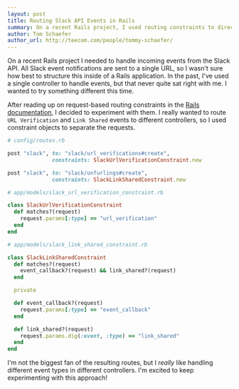 ```yaml
---
layout: post
title: Routing Slack API Events in Rails
summary: On a recent Rails project, I used routing constraints to direct incoming Slack event notifications to different controllers.
author: Tom Schaefer
author_url: http://teecom.com/people/tommy-schaefer/
---
```


On a recent Rails project I needed to handle incoming events from the Slack API.
All Slack event notifications are sent to a single URL, so I wasn't sure how
best to structure this inside of a Rails application. In the past, I've used a
single controller to handle events, but that never quite sat right with me. I
wanted to try something different this time.

After reading up on request-based routing constraints in the
[Rails documentation](https://guides.rubyonrails.org/routing.html),
I decided to experiment with them. I really wanted to route `URL Verification`
and `Link Shared` events to different controllers, so I used constraint objects
to separate the requests.

```ruby
# config/routes.rb

post "slack", to: "slack/url_verifications#create",
              constraints: SlackUrlVerificationConstraint.new

post "slack", to: "slack/unfurlings#create",
              constraints: SlackLinkSharedConstraint.new
```

```ruby
# app/models/slack_url_verification_constraint.rb

class SlackUrlVerificationConstraint
  def matches?(request)
    request.params[:type] == "url_verification"
  end
end
```

```ruby
# app/models/slack_link_shared_constraint.rb

class SlackLinkSharedConstraint
  def matches?(request)
    event_callback?(request) && link_shared?(request)
  end

  private

  def event_callback?(request)
    request.params[:type] == "event_callback"
  end

  def link_shared?(request)
    request.params.dig(:event, :type) == "link_shared"
  end
end
```

I'm not the biggest fan of the resulting routes, but I *really* like handling
different event types in different controllers. I'm excited to keep
experimenting with this approach!
